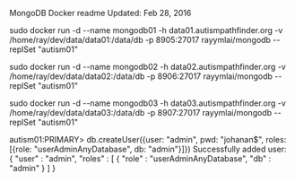 MongoDB Docker readme
Updated: Feb 28, 2016

sudo docker run -d --name mongodb01 -h data01.autismpathfinder.org -v /home/ray/dev/data/data01:/data/db -p 8905:27017 rayymlai/mongodb --replSet "autism01"

sudo docker run -d --name mongodb02 -h data02.autismpathfinder.org -v /home/ray/dev/data/data02:/data/db -p 8906:27017 rayymlai/mongodb --replSet "autism01"

sudo docker run -d --name mongodb03 -h data03.autismpathfinder.org -v /home/ray/dev/data/data03:/data/db -p 8907:27017 rayymlai/mongodb --replSet "autism01"

autism01:PRIMARY> db.createUser({user: "admin", pwd: "johanan$", roles: [{role: "userAdminAnyDatabase", db: "admin"}]})
Successfully added user: {
	"user" : "admin",
	"roles" : [
		{
			"role" : "userAdminAnyDatabase",
			"db" : "admin"
		}
	]
}


